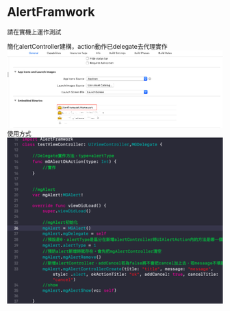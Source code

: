 # AlertFramwork
請在實機上運作測試

簡化alertController建構，action動作已delegate去代理實作
![image](https://github.com/yojjoyy1/AlertFramwork/blob/master/1.png)
使用方式
![image](https://github.com/yojjoyy1/AlertFramwork/blob/master/2.png)
